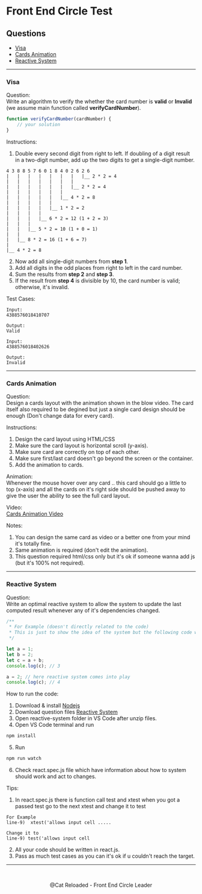# Front End Circle Test

<!--
> Main Layout

-   Question
-   Instructions?
-   Test Cases
-   Notes?

---- -->

## Questions

-   [Visa](#visa)
-   [Cards Animation](#cards-animation)
-   [Reactive System](#reactive-system)

---

### Visa

Question:  
Write an algorithm to verify the whether the card number is **valid** or **Invalid** (we assume main function called **verifyCardNumber**).

```js
function verifyCardNumber(cardNumber) {
    // your solution
}
```

Instructions:

1. Double every second digit from right to left. If doubling of a digit result in a two-digit number, add up the two digits to get a single-digit number.

```
4 3 8 8 5 7 6 0 1 8 4 0 2 6 2 6
|   |   |   |   |   |   |   |__ 2 * 2 = 4
|   |   |   |   |   |   |
|   |   |   |   |   |   |__ 2 * 2 = 4
|   |   |   |   |   |
|   |   |   |   |   |__ 4 * 2 = 8
|   |   |   |   |
|   |   |   |   |__ 1 * 2 = 2
|   |   |   |
|   |   |   |__ 6 * 2 = 12 (1 + 2 = 3)
|   |   |
|   |   |__ 5 * 2 = 10 (1 + 0 = 1)
|   |
|   |__ 8 * 2 = 16 (1 + 6 = 7)
|
|__ 4 * 2 = 8
```

2. Now add all single-digit numbers from **step 1**.
3. Add all digits in the odd places from right to left in the card number.
4. Sum the results from **step 2** and **step 3**.
5. If the result from **step 4** is divisible by 10, the card number is valid; otherwise, it's invalid.

Test Cases:

```
Input:
4388576018410707

Output:
Valid
```

```
Input:
4388576018402626

Output:
Invalid
```

---

### Cards Animation

Question:  
Design a cards layout with the animation shown in the blow video. The card itself also required to be degined but just a single card design should be enough (Don't change data for every card).

Instructions:

1. Design the card layout using HTML/CSS
2. Make sure the card layout is horizontal scroll (y-axis).
3. Make sure card are correctly on top of each other.
4. Make sure first/last card doesn't go beyond the screen or the container.
5. Add the animation to cards.

Animation:  
Whenever the mouse hover over any card .. this card should go a little to top (x-axis) and all the cards on it's right side should be pushed away to give the user the ability to see the full card layout.

Video:  
[Cards Animation Video](https://drive.google.com/file/d/1jwfbXdyrwUZ45pZl2Vky01oJ8EU3RE-1/view?usp=sharing)

Notes:

1. You can design the same card as video or a better one from your mind it's totally fine.
2. Same animation is required (don't edit the animation).
3. This question required html/css only but it's ok if someone wanna add js (but it's 100% not required).

---

### Reactive System

Question:  
Write an optimal reactive system to allow the system to update the last computed result whenever any of it's dependencies changed.

```js
/**
 * For Example (doesn't directly related to the code)
 * This is just to show the idea of the system but the following code won't * work in vanilla js
 */

let a = 1;
let b = 2;
let c = a + b;
console.log(c); // 3

a = 2; // here reactive system comes into play
console.log(c); // 4
```

How to run the code:

1. Download & install [Nodejs](https://nodejs.org/en/)
2. Download question files [Reactive System](https://drive.google.com/file/d/1vcm3EIT68lkSBr85rcmIw3EJtEaubK-5/view?usp=sharing)
3. Open reactive-system folder in VS Code after unzip files.
4. Open VS Code terminal and run

```sh
npm install
```

5. Run

```sh
npm run watch
```

6. Check react.spec.js file which have information about how to system should work and act to changes.

Tips:

1. In react.spec.js there is function call test and xtest when you got a passed test go to the next xtest and change it to test

```
For Example
line-9)  xtest('allows input cell .....

Change it to
line-9) test('allows input cell
```

2. All your code should be written in react.js.
3. Pass as much test cases as you can it's ok if u couldn't reach the target.

---

<br />
<p align="center">@Cat Reloaded - Front End Circle Leader</p>
